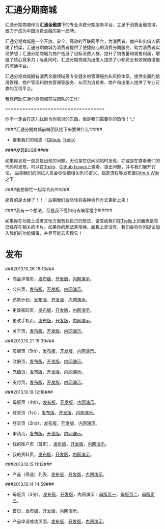 汇通分期商城
================

汇通分期商城作为**汇通金融旗下**的专业消费分期服务平台，立足于消费金融领域，致力于成为中国消费金融的第一品牌。

汇通分期商城是一个开放、安全、高效的互联网平台，为消费者、商户和出借人搭建了桥梁。汇通分期商城为消费者提供了便捷贴心的消费分期服务，助力消费者实现梦想；汇通分期商城为商户拓展了目标消费人群，提升了销售量和销售利润，增强了核心竞争力；与此同时，汇通分期商城为出借人提供了小额资金有效保值增值的流通平台。

汇通分期商城拥有消费金融领域最专业健全的管理服务和风控体系，提供全面的信用管理、商户管理和财务管理等服务，从而为消费者、商户和出借人提供了专业可靠的互信平台。



我想帮助汇通分期商城前端团队的工作!

===================================

你不一定会在这儿找到令你惊讶的东西，但是我们需要你的热情！^_^



####汇通分期商城前端团队接下来要做什么?####

* 查看我们的动态（[Github](https://github.com/Huitong-Finance/Mall/pulse '点击查看'), [Trello](https://trello.com/b/VtrgT8dB '点击查看')）

####发现BUG!!!####

如果你发现一些总是出现的问题，无论是在访问网站时发现，亦或是在查看我们的代码时发现，可以在[Trello](https://trello.com/b/VtrgT8dB '点击查看')、[Github Issues](https://github.com/Huitong-Finance/Mall/issues '点击查看')上查看、提出问题，并与我们展开讨论。
后期我们的测试人员会尽快把相关BUG定义、指定流程等发布至[Github Wiki](https://github.com/Huitong-Finance/Mall/wiki '点击查看')之下。

####我想帮忙一起写代码!!!####

那真的是太棒了！！！后期我们会尽快将各种协作方式更新上来！

####我有一个想法，但是我不懂如何去编写程序!!!####

如果你在功能上或者其他方面有些自己的想法，请查阅我们在[Trello](https://trello.com/b/VtrgT8dB '点击查看')上的面板是否已经存在相关的卡片。如果你的想法非常棒，面板上却没有，我们会将你的提议加入我们的功能储备，并尽可能去实现它！



发布
====

###2013.10.26 16:13###

* 商品详情页，[发布版](https://github.com/Huitong-Finance/Mall/blob/master/releases/details/index.html '点击查看')，[开发版](https://github.com/Huitong-Finance/Mall/blob/master/development/details/index.html '点击查看')，[内网演示](http://192.168.0.150:9022/DROPBOX/Browser%20Side%20Workspace/Mall/releases/details/ '点击查看')。

* 公告页，[发布版](https://github.com/Huitong-Finance/Mall/blob/master/releases/announcement/index.html '点击查看')，[开发版](https://github.com/Huitong-Finance/Mall/blob/master/development/announcement/index.html '点击查看')，[内网演示](http://192.168.0.150:9022/DROPBOX/Browser%20Side%20Workspace/Mall/releases/announcement/ '点击查看')。

* 还款计划，[发布版](https://github.com/Huitong-Finance/Mall/blob/master/releases/account/repay.plan.html '点击查看')，[开发版](https://github.com/Huitong-Finance/Mall/blob/master/development/account/repay.plan.html '点击查看')，[内网演示](http://192.168.0.150:9022/DROPBOX/Browser%20Side%20Workspace/Mall/releases/account/repay.plan.html '点击查看')。

* 更改密码页，[发布版](https://github.com/Huitong-Finance/Mall/blob/master/releases/account/change.password.html '点击查看')，[开发版](https://github.com/Huitong-Finance/Mall/blob/master/development/account/change.password.html '点击查看')，[内网演示](http://192.168.0.150:9022/DROPBOX/Browser%20Side%20Workspace/Mall/releases/account/change.password.html '点击查看')。

* 更改手机页，[发布版](https://github.com/Huitong-Finance/Mall/blob/master/releases/account/change.phone.html '点击查看')，[开发版](https://github.com/Huitong-Finance/Mall/blob/master/development/account/change.phone.html '点击查看')，[内网演示](http://192.168.0.150:9022/DROPBOX/Browser%20Side%20Workspace/Mall/releases/account/change.phone.html '点击查看')。

* 关于页，[发布版](https://github.com/Huitong-Finance/Mall/blob/master/releases/about/index.html '点击查看')，[开发版](https://github.com/Huitong-Finance/Mall/blob/master/development/about/index.html '点击查看')，[内网演示](http://192.168.0.150:9022/DROPBOX/Browser%20Side%20Workspace/Mall/releases/about/ '点击查看')。

###2013.10.21 16:39###

* 母版页（5th），[发布版](https://github.com/Huitong-Finance/Mall/blob/master/releases/master/index%405.html '点击查看')，[开发版](https://github.com/Huitong-Finance/Mall/blob/master/development/master/index%405.html '点击查看')，[内网演示](http://192.168.0.150:9022/DROPBOX/Browser%20Side%20Workspace/Mall/development/master/index@5.html '点击查看')。

* 注册页，[发布版](https://github.com/Huitong-Finance/Mall/blob/master/releases/registration/index.html '点击查看')，[开发版](https://github.com/Huitong-Finance/Mall/blob/master/development/registration/index.html '点击查看')，[内网演示](http://192.168.0.150:9022/DROPBOX/Browser%20Side%20Workspace/Mall/development/registration/ '点击查看')。

* 充值页，[发布版](https://github.com/Huitong-Finance/Mall/blob/master/releases/recharge/index.html '点击查看')，[开发版](https://github.com/Huitong-Finance/Mall/blob/master/development/recharge/index.html '点击查看')，[内网演示](http://192.168.0.150:9022/DROPBOX/Browser%20Side%20Workspace/Mall/releases/recharge/ '点击查看')。

* 支付页，[发布版](https://github.com/Huitong-Finance/Mall/blob/master/releases/payment/index.html '点击查看')，[开发版](https://github.com/Huitong-Finance/Mall/blob/master/development/payment/index.html '点击查看')，[内网演示](http://192.168.0.150:9022/DROPBOX/Browser%20Side%20Workspace/Mall/releases/payment/ '点击查看')。

###2013.10.19 12:18###

* 母版页（4th），[发布版](https://github.com/Huitong-Finance/Mall/blob/master/releases/master/index%404.html '点击查看')，[开发版](https://github.com/Huitong-Finance/Mall/blob/master/development/master/index%404.html '点击查看')，[内网演示](http://192.168.0.150:9022/DROPBOX/Browser%20Side%20Workspace/Mall/releases/master/index%404.html '点击查看')。

* 登录页（1st），[发布版](https://github.com/Huitong-Finance/Mall/blob/master/releases/login/index.html '点击查看')，[开发版](https://github.com/Huitong-Finance/Mall/blob/master/development/login/index.html '点击查看')，[内网演示](http://192.168.0.150:9022/DROPBOX/Browser%20Side%20Workspace/Mall/releases/login/ '点击查看')。

* 登录页（2nd），[发布版](https://github.com/Huitong-Finance/Mall/blob/master/releases/login/index%402.html '点击查看')，[开发版](https://github.com/Huitong-Finance/Mall/blob/master/development/login/index%402.html '点击查看')，[内网演示](http://192.168.0.150:9022/DROPBOX/Browser%20Side%20Workspace/Mall/releases/login/index%402.html '点击查看')。

* 申请页，[发布版](https://github.com/Huitong-Finance/Mall/blob/master/releases/apply/index.html '点击查看')，[开发版](https://github.com/Huitong-Finance/Mall/blob/master/development/apply/index.html '点击查看')，[内网演示](http://192.168.0.150:9022/DROPBOX/Browser%20Side%20Workspace/Mall/releases/apply/ '点击查看')。

* 我的账户页（首页），[发布版](https://github.com/Huitong-Finance/Mall/blob/master/development/account/index.html '点击查看')，[开发版](https://github.com/Huitong-Finance/Mall/blob/master/releases/account/index.html '点击查看')，[内网演示](http://192.168.0.150:9022/DROPBOX/Browser%20Side%20Workspace/Mall/releases/account/ '点击查看')。

* 我的资料页，[发布版](https://github.com/Huitong-Finance/Mall/blob/master/releases/account/my.info.html '点击查看')，[开发版](https://github.com/Huitong-Finance/Mall/blob/master/development/account/my.info.html '点击查看')，[内网演示](http://192.168.0.150:9022/DROPBOX/Browser%20Side%20Workspace/Mall/releases/account/my.info.html '点击查看')。

###2013.10.15 11:13###

* 产品（筛选）列表，[发布版](https://github.com/Huitong-Finance/Mall/blob/master/releases/list/index.html)，[开发版](https://github.com/Huitong-Finance/Mall/blob/master/development/list/index.html)，[内网演示](http://192.168.0.150:9022/DROPBOX/Browser%20Side%20Workspace/Mall/releases/list/)。

###2013.10.14 14:59###

* 母版页（3份），[发布版](https://github.com/Huitong-Finance/Mall/tree/master/releases/master '点击查看')，[开发版](https://github.com/Huitong-Finance/Mall/tree/master/development/master '点击查看')，内网演示：[母版页一](http://192.168.0.150:9022/DROPBOX/Browser%20Side%20Workspace/Mall/releases/master/ '点击查看')，[母版页二](http://192.168.0.150:9022/DROPBOX/Browser%20Side%20Workspace/Mall/releases/master/index@2.html '点击查看')，[母版页三](http://192.168.0.150:9022/DROPBOX/Browser%20Side%20Workspace/Mall/releases/master/index@3.html '点击查看')。

* 首页，[发布版](https://github.com/Huitong-Finance/Mall/tree/master/releases/home/index.html '点击查看')，[开发版](https://github.com/Huitong-Finance/Mall/blob/master/development/home/index.html '点击查看')，[内网演示](http://192.168.0.150:9022/DROPBOX/Browser%20Side%20Workspace/Mall/releases/home/ '点击查看')。

* 产品申请成功页面，[发布版](https://github.com/Huitong-Finance/Mall/blob/master/releases/apply/successful.application.html '点击查看')，[开发版](https://github.com/Huitong-Finance/Mall/blob/master/development/apply/successful.application.html '点击查看')，[内网演示](http://192.168.0.150:9022/DROPBOX/Browser%20Side%20Workspace/Mall/releases/apply/successful.application.html '点击查看')。
